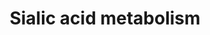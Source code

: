 ---
annotations:
- id: PW:0000002
  parent: classic metabolic pathway
  type: Pathway Ontology
  value: classic metabolic pathway
authors:
- ReactomeTeam
- Egonw
description: Sialic acids are a family of 9 carbon alpha-keto acids that are usually
  present in the non reducing terminal of glycoconjuates on the cell surface of eukaryotic
  cells. These sialylated conjugates play important roles in cell recognition and
  signaling, neuronal development, cancer metastasis and bacterial or viral infection.
  More than 50 forms of sialic acid are found in nature, the most abundant being N-acetylneuraminic
  acid (Neu5Ac, N-acetylneuraminate) (Li & Chen 2012, Wickramasinghe & Medrano 2011).
  The steps below describe the biosynthesis, transport, utilization and degradation
  of Neu5Ac in humans.  View original pathway at [http://www.reactome.org/PathwayBrowser/#DIAGRAM=4085001
  Reactome].
last-edited: 2021-01-25
organisms:
- Homo sapiens
redirect_from:
- /index.php/Pathway:WP3363
- /instance/WP3363
revision: null
schema-jsonld:
- '@context': https://schema.org/
  '@id': https://wikipathways.github.io/pathways/WP3363.html
  '@type': Dataset
  creator:
    '@type': Organization
    name: WikiPathways
  description: Sialic acids are a family of 9 carbon alpha-keto acids that are usually
    present in the non reducing terminal of glycoconjuates on the cell surface of
    eukaryotic cells. These sialylated conjugates play important roles in cell recognition
    and signaling, neuronal development, cancer metastasis and bacterial or viral
    infection. More than 50 forms of sialic acid are found in nature, the most abundant
    being N-acetylneuraminic acid (Neu5Ac, N-acetylneuraminate) (Li & Chen 2012, Wickramasinghe
    & Medrano 2011). The steps below describe the biosynthesis, transport, utilization
    and degradation of Neu5Ac in humans.  View original pathway at [http://www.reactome.org/PathwayBrowser/#DIAGRAM=4085001
    Reactome].
  keywords:
  - ADP
  - ATP
  - 'CMAS '
  - CMAS tetramer
  - CMP
  - CMP-Neu5Ac
  - CTP
  - 'CTSA(29-326) '
  - 'CTSA(327-480) '
  - 'GLB1 '
  - 'GNE '
  - GNE hexamer
  - Gal-R
  - 'Gal-R '
  - Gal-R, Neu5Ac-R
  - Gal-R,GalNAc-R,Neu5Ac-R
  - GalNAc-R
  - 'GalNAc-R '
  - H+
  - H2O
  - ManNAc
  - 'ManNAc '
  - ManNAc,ManNGc
  - ManNAc-6-P
  - 'ManNGc '
  - 'Mg2+ '
  - 'NANP '
  - NANP:Mg2+
  - NANS
  - 'NEU1 '
  - NEU1:GLB1:CTSA dimer
  - NEU2
  - NEU3
  - NEU3 substrates
  - 'NEU4 '
  - NEU4:GLB1:CTSA dimer
  - 'NPL '
  - NPL tetramer
  - Neu5Ac
  - 'Neu5Ac '
  - Neu5Ac, Neu5Gc
  - Neu5Ac-2,3-Gal-R
  - 'Neu5Ac-2,3-Gal-R '
  - Neu5Ac-2,6-Gal-R
  - 'Neu5Ac-2,6-Gal-R '
  - Neu5Ac-2,6-GalNAc-R
  - 'Neu5Ac-2,6-GalNAc-R '
  - Neu5Ac-2,8-Neu5Ac-R
  - 'Neu5Ac-2,8-Neu5Ac-R '
  - Neu5Ac-9-P
  - Neu5Ac-R
  - 'Neu5Ac-R '
  - 'Neu5Gc '
  - PEP
  - PPi
  - PYR
  - Pi
  - SLC17A5
  - SLC35A1
  - 'ST3GAL1 '
  - ST3GAL1-6
  - 'ST3GAL2 '
  - 'ST3GAL3 '
  - 'ST3GAL4 '
  - 'ST3GAL5 '
  - 'ST3GAL6 '
  - 'ST6GAL1 '
  - ST6GAL1,2
  - 'ST6GAL2 '
  - 'ST6GALNAC1 '
  - ST6GALNAC1-6
  - 'ST6GALNAC2 '
  - 'ST6GALNAC3 '
  - 'ST6GALNAC4 '
  - 'ST6GALNAC5 '
  - 'ST6GALNAC6 '
  - 'ST8SIA1 '
  - ST8SIA1-6
  - 'ST8SIA2 '
  - 'ST8SIA3 '
  - 'ST8SIA4 '
  - 'ST8SIA5 '
  - 'ST8SIA6 '
  - UDP
  - UDP-GlcNAc
  - glycoconjugates
  license: CC0
  name: Sialic acid metabolism
seo: CreativeWork
title: Sialic acid metabolism
wpid: WP3363
---